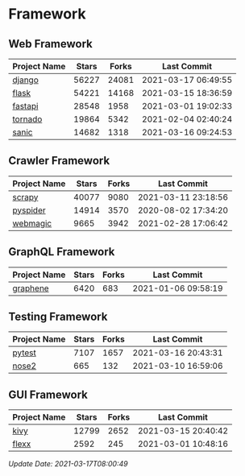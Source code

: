 # Framework

## Web Framework
| Project Name | Stars | Forks | Last Commit |
| ------------ | ----- | ----- | ----------- |
| [django](https://github.com/django/django) | 56227 | 24081 | 2021-03-17 06:49:55 |
| [flask](https://github.com/pallets/flask) | 54221 | 14168 | 2021-03-15 18:36:59 |
| [fastapi](https://github.com/tiangolo/fastapi) | 28548 | 1958 | 2021-03-01 19:02:33 |
| [tornado](https://github.com/tornadoweb/tornado) | 19864 | 5342 | 2021-02-04 02:40:24 |
| [sanic](https://github.com/sanic-org/sanic) | 14682 | 1318 | 2021-03-16 09:24:53 |

## Crawler Framework
| Project Name | Stars | Forks | Last Commit |
| ------------ | ----- | ----- | ----------- |
| [scrapy](https://github.com/scrapy/scrapy) | 40077 | 9080 | 2021-03-11 23:18:56 |
| [pyspider](https://github.com/binux/pyspider) | 14914 | 3570 | 2020-08-02 17:34:20 |
| [webmagic](https://github.com/code4craft/webmagic) | 9665 | 3942 | 2021-02-28 17:06:42 |

## GraphQL Framework
| Project Name | Stars | Forks | Last Commit |
| ------------ | ----- | ----- | ----------- |
| [graphene](https://github.com/graphql-python/graphene) | 6420 | 683 | 2021-01-06 09:58:19 |

## Testing Framework
| Project Name | Stars | Forks | Last Commit |
| ------------ | ----- | ----- | ----------- |
| [pytest](https://github.com/pytest-dev/pytest) | 7107 | 1657 | 2021-03-16 20:43:31 |
| [nose2](https://github.com/nose-devs/nose2) | 665 | 132 | 2021-03-10 16:59:06 |

## GUI Framework
| Project Name | Stars | Forks | Last Commit |
| ------------ | ----- | ----- | ----------- |
| [kivy](https://github.com/kivy/kivy) | 12799 | 2652 | 2021-03-15 20:40:42 |
| [flexx](https://github.com/flexxui/flexx) | 2592 | 245 | 2021-03-01 10:48:16 |

*Update Date: 2021-03-17T08:00:49*